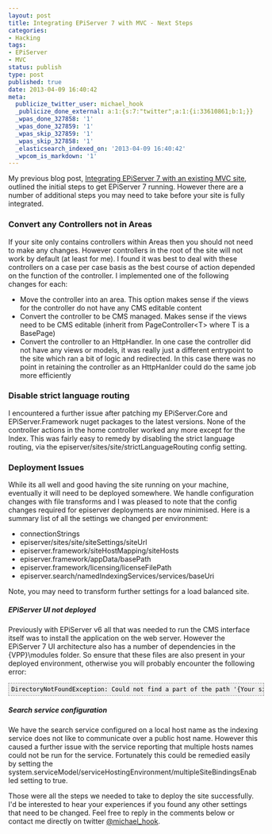 ```yaml
---
layout: post
title: Integrating EPiServer 7 with MVC - Next Steps
categories:
- Hacking
tags:
- EPiServer
- MVC
status: publish
type: post
published: true
date: 2013-04-09 16:40:42
meta:
  publicize_twitter_user: michael_hook
  _publicize_done_external: a:1:{s:7:"twitter";a:1:{i:33610861;b:1;}}
  _wpas_done_327858: '1'
  _wpas_done_327859: '1'
  _wpas_skip_327859: '1'
  _wpas_skip_327858: '1'
  _elasticsearch_indexed_on: '2013-04-09 16:40:42'
  _wpcom_is_markdown: '1'
---
```

My previous blog post, <a title="Integrating EPiServer 7 with an existing MVC  site" href="http://bakingwebsites.co.uk/2013/03/14/integrating-episerver-7-with-an-existing-mvc-site/">Integrating EPiServer 7 with an existing MVC site</a>, outlined the initial steps to get EPiServer 7 running. However there are a number of additional steps you may need to take before your site is fully integrated.

<h3>Convert any Controllers not in Areas</h3>

If your site only contains controllers within Areas then you should not need to make any changes. However controllers in the root of the site will not work by default (at least for me). I found it was best to deal with these controllers on a case per case basis as the best course of action depended on the function of the controller. I implemented one of the following changes for each:

<ul>
    <li><span style="line-height:13px;">Move the controller into an area. This option makes sense if the views for the controller do not have any CMS editable content</span></li>
    <li>Convert the controller to be CMS managed. Makes sense if the views need to be CMS editable (inherit from  PageController&lt;T&gt; where T is a BasePage)</li>
    <li>Convert the controller to an HttpHandler. In one case the controller did not have any views or models, it was really just a different entrypoint to the site which ran a bit of logic and redirected. In this case there was no point in retaining the controller as an HttpHanlder could do the same job more efficiently</li>
</ul>

<h3>Disable strict language routing</h3>

I encountered a further issue after patching my EPiServer.Core and EPiServer.Framework nuget packages to the latest versions. None of the controller actions in the home controller worked any more except for the Index. This was fairly easy to remedy by disabling the strict language routing, via the episerver/sites/site/strictLanguageRouting config setting.

<h3>Deployment Issues</h3>

While its all well and good having the site running on your machine, eventually it will need to be deployed somewhere. We handle configuration changes with file transforms and I was pleased to note that the config changes required for episerver deployments are now minimised. Here is a summary list of all the settings we changed per environment:

<ul>
    <li><span style="line-height:13px;">connectionStrings
</span></li>
    <li>episerver/sites/site/siteSettings/siteUrl</li>
    <li>episerver.framework/siteHostMapping/siteHosts</li>
    <li>episerver.framework/appData/basePath</li>
    <li>episerver.framework/licensing/licenseFilePath</li>
    <li>episerver.search/namedIndexingServices/services/baseUri</li>
</ul>

Note, you may need to transform further settings for a load balanced site.

<h5>EPiServer UI not deployed</h5>

Previously with EPiServer v6 all that was needed to run the CMS interface itself was to install the application on the web server. However the EPiServer 7 UI architecture also has a number of dependencies in the {VPP}\modules folder. So ensure that these files are also present in your deployed environment, otherwise you will probably encounter the following error:

<pre style="font-family:Andale Mono, Lucida Console, Monaco, fixed, monospace;color:#000000;background-color:#eee;font-size:12px;border:1px dashed #999999;line-height:14px;overflow:auto;width:100%;padding:5px;">DirectoryNotFoundException: Could not find a part of the path '{Your site path} \Website\ClientResources\ClientResources\packages.config'</pre>

<h5>Search service configuration</h5>

We have the search service configured on a local host name as the indexing service does not like to communicate over a public host name. However this caused a further issue with the service reporting that multiple hosts names could not be run for the service. Fortunately this could be remedied easily by setting the system.serviceModel/serviceHostingEnvironment/multipleSiteBindingsEnabled  setting to true.

Those were all the steps we needed to take to deploy the site successfully. I'd be interested to hear your experiences if you found any other settings that need to be changed. Feel free to reply in the comments below or contact me directly on twitter <a href="https://twitter.com/michael_hook">@michael_hook</a>.
